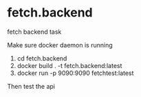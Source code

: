 # fetch.backend
fetch backend task

Make sure docker daemon is running

1. cd fetch.backend
2. docker build . -t fetch.backend:latest
3. docker run -p 9090:9090 fetchtest:latest

Then test the api 
